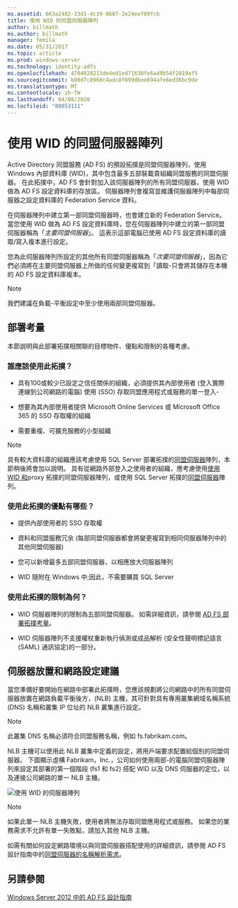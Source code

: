 ```yaml
---
ms.assetid: 663a2482-33d1-4c19-8607-2e24eef89fcb
title: 使用 WID 的同盟伺服器陣列
author: billmath
ms.author: billmath
manager: femila
ms.date: 05/31/2017
ms.topic: article
ms.prod: windows-server
ms.technology: identity-adfs
ms.openlocfilehash: 4704928213de4ed1ed71630fe6a49b54f2019af5
ms.sourcegitcommit: b00d7c8968c4adc8f699dbee694afe6ed36bc9de
ms.translationtype: MT
ms.contentlocale: zh-TW
ms.lasthandoff: 04/08/2020
ms.locfileid: "80853111"
---
```

# <a name="federation-server-farm-using-wid"></a>使用 WID 的同盟伺服器陣列

Active Directory 同盟服務 \(AD FS\) 的預設拓撲是同盟伺服器陣列，使用 Windows 內部資料庫 \(WID\)，其中包含最多五部裝載貴組織同盟服務的同盟伺服器。 在此拓撲中，AD FS 會針對加入該伺服器陣列的所有同盟伺服器，使用 WID 做為 AD FS 設定資料庫的存放區。 伺服器陣列會複寫並維護伺服器陣列中每部伺服器之設定資料庫的 Federation Service 資料。  
  
在伺服器陣列中建立第一部同盟伺服器時，也會建立新的 Federation Service。 當您使用 WID 做為 AD FS 設定資料庫時，您在伺服器陣列中建立的第一部同盟伺服器稱為「*主要同盟伺服器*」。 這表示這部電腦已使用 AD FS 設定資料庫的讀取\/寫入複本進行設定。  
  
您為此伺服器陣列所設定的其他所有同盟伺服器稱為「*次要同盟伺服器*」，因為它們必須將在主要同盟伺服器上所做的任何變更複寫到「讀取\-只會將其儲存在本機的 AD FS 設定資料庫複本。  
  
> [!NOTE]  
> 我們建議在負載\-平衡設定中至少使用兩部同盟伺服器。  
  
## <a name="deployment-considerations"></a>部署考量  
本節說明與此部署拓撲相關聯的目標物件、優點和限制的各種考慮。  
  
### <a name="who-should-use-this-topology"></a>誰應該使用此拓撲？  
  
-   具有100或較少已設定之信任關係的組織，必須提供其內部使用者 \(登入實際連線到公司網路的電腦\) 使用 \(SSO\) 存取同盟應用程式或服務的單一登入\-  
  
-   想要為其內部使用者提供 Microsoft Online Services 或 Microsoft Office 365 的 SSO 存取權的組織  
  
-   需要重複、可擴充服務的小型組織  
  
> [!NOTE]  
> 具有較大資料庫的組織應該考慮使用 SQL Server 部署拓撲的[同盟伺服器](Federation-Server-Farm-Using-SQL-Server.md)陣列，本節稍後將會加以說明。 具有從網路外部登入之使用者的組織，應考慮使用[使用 WID 和](Federation-Server-Farm-Using-WID-and-Proxies.md)proxy 拓撲的同盟伺服器陣列，或使用 SQL Server 拓撲的[同盟伺服器](Federation-Server-Farm-Using-SQL-Server.md)陣列。  
  
### <a name="what-are-the-benefits-of-using-this-topology"></a>使用此拓撲的優點有哪些？  
  
-   提供內部使用者的 SSO 存取權  
  
-   資料和同盟服務冗余 \(每部同盟伺服器都會將變更複寫到相同伺服器陣列中的其他同盟伺服器\)  
  
-   您可以新增最多五部同盟伺服器，以相應放大伺服器陣列  
  
-   WID 隨附在 Windows 中;因此，不需要購買 SQL Server  
  
### <a name="what-are-the-limitations-of-using-this-topology"></a>使用此拓撲的限制為何？  
  
-   WID 伺服器陣列的限制為五部同盟伺服器。 如需詳細資訊，請參閱 [AD FS 部署拓撲考量](AD-FS-Deployment-Topology-Considerations.md)。  
  
-   WID 伺服器陣列不支援權杖重新執行偵測或成品解析 \(安全性聲明標記語言 \(SAML\) 通訊協定\)的一部分。  
  
## <a name="server-placement-and-network-layout-recommendations"></a>伺服器放置和網路設定建議  
當您準備好要開始在網路中部署此拓撲時，您應該規劃將公司網路中的所有同盟伺服器放置在網路負載平衡後方，\(NLB\) 主機，其可針對具有專用叢集網域名稱系統 \(DNS\) 名稱和叢集 IP 位址的 NLB 叢集進行設定。  
  
> [!NOTE]  
> 此叢集 DNS 名稱必須符合同盟服務名稱，例如 fs.fabrikam.com。  
  
NLB 主機可以使用此 NLB 叢集中定義的設定，將用戶端要求配置給個別的同盟伺服器。 下圖顯示虛構 Fabrikam，Inc.，公司如何使用兩部\-的電腦同盟伺服器陣列來設定其部署的第一個階段 \(fs1 和 fs2\) 搭配 WID 以及 DNS 伺服器的定位，以及連接公司網路的單一 NLB 主機。  
  
![使用 WID 的伺服器陣列](media/FarmWID.gif)  
  
> [!NOTE]  
> 如果此單一 NLB 主機失敗，使用者將無法存取同盟應用程式或服務。 如果您的業務需求不允許有單一失敗點，請加入其他 NLB 主機。  
  
如需有關如何設定網路環境以與同盟伺服器搭配使用的詳細資訊，請參閱 AD FS 設計指南中的[同盟伺服器的名稱解析需求](Name-Resolution-Requirements-for-Federation-Servers.md)。  
  
## <a name="see-also"></a>另請參閱
[Windows Server 2012 中的 AD FS 設計指南](AD-FS-Design-Guide-in-Windows-Server-2012.md)
